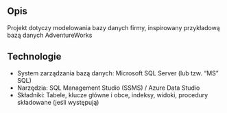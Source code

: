 ## Opis
Projekt dotyczy modelowania bazy danych firmy, inspirowany przykładową bazą danych AdventureWorks
## Technologie  
- System zarządzania bazą danych: Microsoft SQL Server (lub tzw. “MS” SQL)  
- Narzędzia: SQL Management Studio (SSMS) / Azure Data Studio  
- Składniki: Tabele, klucze główne i obce, indeksy, widoki, procedury składowane (jeśli występują) 
